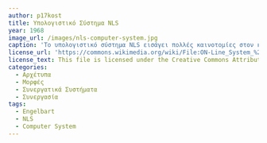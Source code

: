 ```yaml
---
author: p17kost
title: Υπολογιστικό Σύστημα NLS
year: 1968
image_url: /images/nls-computer-system.jpg
caption: 'Το υπολογιστικό σύστημα NLS εισάγει πολλές καινοτομίες στον κόσμο της διάδρασης και τον τρόπο επικοινωνίας ενός ανθρώπου με το υπολογιστή του. Βασίζεται πάνω στην ιδεολογία του Doug Engelbart και την αύξηση της νοημοσύνης του χρήστη μέσω της διάδρασης με τον υπολογιστή.'
license_url: 'https://commons.wikimedia.org/wiki/File:ON-Line_System_%28NLS%29,_SRI_%281960-1970s%29_-_three-button_mouse_and_chord_keyboard_-_Computer_History_Museum.jpg'
license_text: This file is licensed under the Creative Commons Attribution 2.0 Generic license. 
categories:
  - Αρχέτυπα
  - Μορφές
  - Συνεργατικά Συστήματα
  - Συνεργασία
tags:
  - Engelbart
  - NLS
  - Computer System 
---
```

